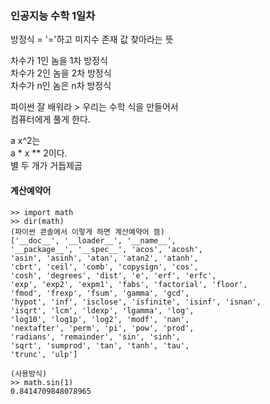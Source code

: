 ### 인공지능 수학 1일차 

방정식 = '='하고 미지수 존재 값 찾아라는 뜻  
  
차수가 1인 놈을 1차 방정식  
차수가 2인 놈을 2차 방정식  
차수가 n인 놈은 n차 방정식  
  
파이썬 잘 배워라 > 우리는 수학 식을 만들어서  
컴퓨터에게 풀게 한다.  
  
a x^2는  
a * x ** 2이다.  
별 두 개가 거듭제곱  

#### 계산예약어 
```
>> import math
>> dir(math)
(파이썬 콘솔에서 이렇게 하면 계산예약어 뜸) 
['__doc__', '__loader__', '__name__', 
'__package__', '__spec__', 'acos', 'acosh', 
'asin', 'asinh', 'atan', 'atan2', 'atanh', 
'cbrt', 'ceil', 'comb', 'copysign', 'cos', 
'cosh', 'degrees', 'dist', 'e', 'erf', 'erfc', 
'exp', 'exp2', 'expm1', 'fabs', 'factorial', 'floor', 
'fmod', 'frexp', 'fsum', 'gamma', 'gcd', 
'hypot', 'inf', 'isclose', 'isfinite', 'isinf', 'isnan', 
'isqrt', 'lcm', 'ldexp', 'lgamma', 'log', 
'log10', 'log1p', 'log2', 'modf', 'nan', 
'nextafter', 'perm', 'pi', 'pow', 'prod', 
'radians', 'remainder', 'sin', 'sinh', 
'sqrt', 'sumprod', 'tan', 'tanh', 'tau', 
'trunc', 'ulp']

(사용방식)
>> math.sin(1)
0.8414709848078965
```
  





  
